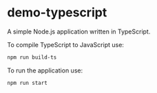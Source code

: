 # demo-typescript

A simple Node.js application written in TypeScript.

To compile TypeScript to JavaScript use:

```bash
npm run build-ts
```

To run the application use:

```bash
npm run start
```
